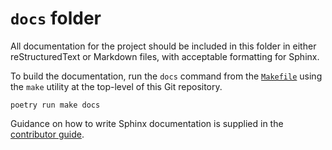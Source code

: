 # `docs` folder

All documentation for the project should be included in this folder in either
reStructuredText or Markdown files, with acceptable formatting for Sphinx.

To build the documentation, run the `docs` command from the [`Makefile`][docs-makefile]
using the `make` utility at the top-level of this Git repository.

```shell
poetry run make docs
```

Guidance on how to write Sphinx documentation is supplied in the
[contributor guide][writing-sphinx-documentation].

[docs-makefile]: ../docs/structure/README.md#makefile
[writing-sphinx-documentation]: ../docs/contributor_guide/writing_sphinx_documentation.md
